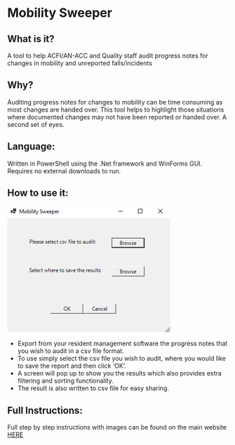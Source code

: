 # Mobility Sweeper

## What is it?
A tool to help ACFI/AN-ACC and Quality staff audit progress notes for changes in mobility and unreported falls/incidents

## Why?
Auditing progress notes for changes to mobility can be time consuming as most changes are handed over. This tool helps to highlight those situations where documented changes may not have been reported or handed over. A second set of eyes. 

## Language:
Written in PowerShell using the .Net framework and WinForms GUI. Requires no external downloads to run.

## How to use it:
![](gui.PNG)

- Export from your resident management software the progress notes that you wish to audit in a csv file format. 
- To use simply select the csv file you wish to audit, where you would like to save the report and then click ‘OK’.
- A screen will pop up to show you the results which also provides extra filtering and sorting functionality.
- The result is also written to csv file for easy sharing.

## Full Instructions:
Full step by step instructions with images can be found on the main website [HERE](https://www.zoedekraker.com/projects/mobilitysweeper)


